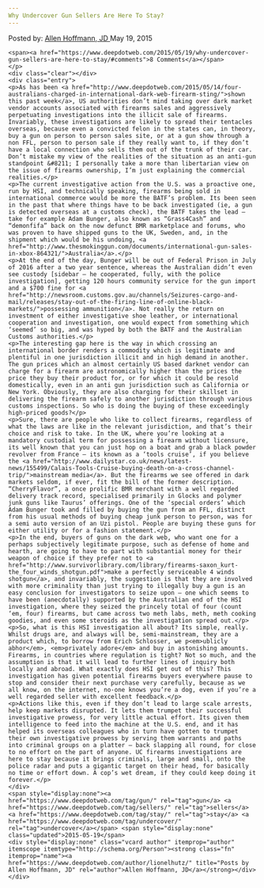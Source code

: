 ```yaml
---
Why Undercover Gun Sellers Are Here To Stay?
---
```

<article class="post-listing post-10334 post type-post status-publish format-standard has-post-thumbnail hentry category-deepdot-news tag-gun tag-sellers tag-stay tag-undercover">
    <div class="post-inner">
    <p class="post-meta">
    <span>Posted by: <a href="https://www.deepdotweb.com/author/lionelhutz/" title="">Allen Hoffmann, JD </a></span>
    <span>May 19, 2015</span>
    
    <span><a href="https://www.deepdotweb.com/2015/05/19/why-undercover-gun-sellers-are-here-to-stay/#comments">8 Comments</a></span>
    </p>
    <div class="clear"></div>
    <div class="entry">
    <p>As has been <a href="http://www.deepdotweb.com/2015/05/14/four-australians-charged-in-international-dark-web-firearm-sting/">shown this past week</a>, US authorities don’t mind taking over dark market vendor accounts associated with firearms sales and aggressively perpetuating investigations into the illicit sale of firearms. Invariably, these investigations are likely to spread their tentacles overseas, because even a convicted felon in the states can, in theory, buy a gun on person to person sales site, or at a gun show through a non FFL, person to person sale if they really want to, if they don’t have a local connection who sells them out of the trunk of their car. Don’t mistake my view of the realities of the situation as an anti-gun standpoint &#8211; I personally take a more than libertarian view on the issue of firearms ownership, I’m just explaining the commercial realities.</p>
    <p>The current investigative action from the U.S. was a proactive one, run by HSI, and technically speaking, firearms being sold in international commerce would be more the BATF’s problem. Its been seen in the past that where things have to be back investigated (ie, a gun is detected overseas at a customs check), the BATF takes the lead – take for example Adam Bunger, also known as “Grass4Cash” and “demonfifa” back on the now defunct BMR marketplace and forums, who was proven to have shipped guns to the UK, Sweden, and, in the shipment which would be his undoing, <a href="http://www.thesmokinggun.com/documents/international-gun-sales-in-xbox-864321/">Australia</a>.</p>
    <p>At the end of the day, Bunger will be out of Federal Prison in July of 2016 after a two year sentence, whereas the Australian didn’t even see custody [sidebar – he cooperated, fully, with the police investigation], getting 120 hours community service for the gun import and a $700 fine for <a href="http://newsroom.customs.gov.au/channels/Seizures-cargo-and-mail/releases/stay-out-of-the-firing-line-of-online-black-markets/">possessing ammunition</a>. Not really the return on investment of either investigative shoe leather, or international cooperation and investigation, one would expect from something which ‘seemed’ so big, and was hyped by both the BATF and the Australian Customs authorities.</p>
    <p>The interesting gap here is the way in which crossing an international border renders a commodity which is legitimate and plentiful in one jurisdiction illicit and in high demand in another. The gun prices which an almost certainly US based darknet vendor can charge for a firearm are astronomically higher than the prices the price they buy their product for, or for which it could be resold domestically, even in an anti gun jurisdiction such as California or New York. Obviously, they are also charging for their skillset in delivering the firearm safely to another jurisdiction through various customs inspections. So who is doing the buying of these exceedingly high-priced goods?</p>
    <p>Sure, there are people who like to collect firearms, regardless of what the laws are like in the relevant jurisdiction, and that’s their choice and risk to take. In the UK, where you’re looking at a mandatory custodial term for possessing a firearm without licensure, its well known that you can just hop on a boat and grab a black powder revolver from France – its known as a ‘tools cruise’, if you believe the <a href="http://www.dailystar.co.uk/news/latest-news/155499/Calais-Tools-Cruise-buying-death-on-a-cross-channel-trip/">mainstream media</a>. But the firearms we see offered in dark markets seldom, if ever, fit the bill of the former description. “CherryFlavor”, a once prolific BMR merchant with a well regarded delivery track record, specialised primarily in Glocks and polymer junk guns like Taurus’ offerings. One of the ‘special orders’ which Adam Bunger took and filled by buying the gun from an FFL, distinct from his usual methods of buying cheap junk person to person, was for a semi auto version of an Uzi pistol. People are buying these guns for either utility or for a fashion statement.</p>
    <p>In the end, buyers of guns on the dark web, who want one for a perhaps subjectively legitimate purpose, such as defense of home and hearth, are going to have to part with substantial money for their weapon of choice if they prefer not to <a href="http://www.survivorlibrary.com/library/firearms-saxon_kurt-the_four_winds_shotgun.pdf">make a perfectly serviceable 4 winds shotgun</a>, and invariably, the suggestion is that they are involved with more criminality than just trying to illegally buy a gun is an easy conclusion for investigators to seize upon – one which seems to have been (anecdotally) supported by the Australian end of the HSI investigation, where they seized the princely total of four (count ‘em, four) firearms, but came across two meth labs, meth, meth cooking goodies, and even some steroids as the investigation spread out.</p>
    <p>So, what is this HSI investigation all about? Its simple, really. Whilst drugs are, and always will be, semi-mainstream, they are a product which, to borrow from Erich Schlosser, we p<em>ublicly abhor</em>, <em>privately adore</em> and buy in astonishing amounts. Firearms, in countries where regulation is tight? Not so much, and the assumption is that it will lead to further lines of inquiry both locally and abroad. What exactly does HSI get out of this? This investigation has given potential firearms buyers everywhere pause to stop and consider their next purchase very carefully, because as we all know, on the internet, no-one knows you’re a dog, even if you’re a well regarded seller with excellent feedback.</p>
    <p>Actions like this, even if they don’t lead to large scale arrests, help keep markets disrupted. It lets them trumpet their successful investigative prowess, for very little actual effort. Its given them intelligence to feed into the machine at the U.S. end, and it has helped its overseas colleagues who in turn have gotten to trumpet their own investigative prowess by serving them warrants and paths into criminal groups on a platter – back slapping all round, for close to no effort on the part of anyone. UC firearms investigations are here to stay because it brings criminals, large and small, onto the police radar and puts a gigantic target on their head, for basically no time or effort down. A cop’s wet dream, if they could keep doing it forever.</p>
    </div>
    <span style="display:none"><a href="https://www.deepdotweb.com/tag/gun/" rel="tag">gun</a> <a href="https://www.deepdotweb.com/tag/sellers/" rel="tag">sellers</a> <a href="https://www.deepdotweb.com/tag/stay/" rel="tag">stay</a> <a href="https://www.deepdotweb.com/tag/undercover/" rel="tag">undercover</a></span> <span style="display:none" class="updated">2015-05-19</span>
    <div style="display:none" class="vcard author" itemprop="author" itemscope itemtype="http://schema.org/Person"><strong class="fn" itemprop="name"><a href="https://www.deepdotweb.com/author/lionelhutz/" title="Posts by Allen Hoffmann, JD" rel="author">Allen Hoffmann, JD</a></strong></div>
    </div>
</article>

